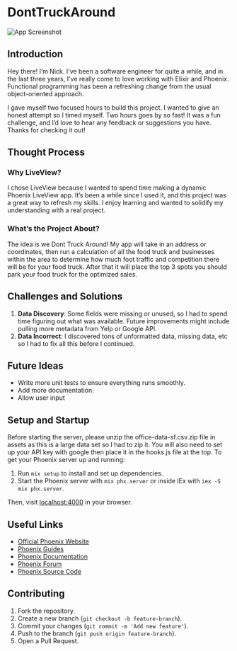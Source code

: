 # DontTruckAround
![App Screenshot](https://github.com/nsirimo/truckin-around/assets/24559644/f3da9634-9922-4ddc-b2c4-baa1a5134796)

## Introduction

Hey there! I’m Nick. I've been a software engineer for quite a while, and in the last three years, I've really come to love working with Elixir and Phoenix. Functional programming has been a refreshing change from the usual object-oriented approach.

I gave myself two focused hours to build this project. I wanted to give an honest attempt so I timed myself. Two hours goes by so fast! It was a fun challenge, and I’d love to hear any feedback or suggestions you have. Thanks for checking it out!

## Thought Process

### Why LiveView?

I chose LiveView because I wanted to spend time making a dynamic Phoenix LiveView app. It’s been a while since I used it, and this project was a great way to refresh my skills. I enjoy learning and wanted to solidify my understanding with a real project.

### What’s the Project About?

The idea is we Dont Truck Around! My app will take in an address or coordinates, then run a calculation of all the food truck and businesses within the area to determine how much foot traffic and competition there will be for your food truck. After that it will place the top 3 spots you should park your food truck for the optimized sales.

## Challenges and Solutions

1. **Data Discovery**: Some fields were missing or unused, so I had to spend time figuring out what was available. Future improvements might include pulling more metadata from Yelp or Google API.
2. **Data Incorrect**: I discovered tons of unformatted data, missing data, etc so I had to fix all this before I continued.

## Future Ideas

- Write more unit tests to ensure everything runs smoothly.
- Add more documentation.
- Allow user input

## Setup and Startup

Before starting the server, please unzip the office-data-sf.csv.zip file in assets as this is a large data set so I had to zip it.
You will also need to set up your API key with google then place it in the hooks.js file at the top.
To get your Phoenix server up and running:

1. Run `mix setup` to install and set up dependencies.
2. Start the Phoenix server with `mix phx.server` or inside IEx with `iex -S mix phx.server`.

Then, visit [localhost:4000](http://localhost:4000) in your browser.

## Useful Links

- [Official Phoenix Website](https://www.phoenixframework.org/)
- [Phoenix Guides](https://hexdocs.pm/phoenix/overview.html)
- [Phoenix Documentation](https://hexdocs.pm/phoenix)
- [Phoenix Forum](https://elixirforum.com/c/phoenix-forum)
- [Phoenix Source Code](https://github.com/phoenixframework/phoenix)

## Contributing

1. Fork the repository.
2. Create a new branch (`git checkout -b feature-branch`).
3. Commit your changes (`git commit -m 'Add new feature'`).
4. Push to the branch (`git push origin feature-branch`).
5. Open a Pull Request.
